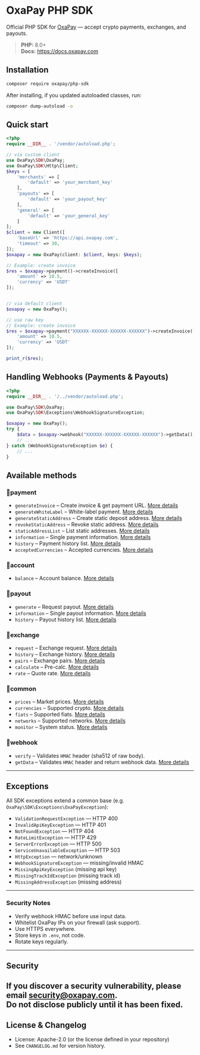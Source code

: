 # OxaPay PHP SDK

Official PHP SDK for [OxaPay](https://oxapay.com) — accept crypto payments, exchanges, and payouts.

> **PHP:** 8.0+  
> **Docs:** https://docs.oxapay.com

## Installation

```bash
composer require oxapay/php-sdk
```

After installing, if you updated autoloaded classes, run:

```bash
composer dump-autoload -o
```

## Quick start

```php
<?php
require __DIR__ . '/vendor/autoload.php';

// via custom client
use OxaPay\SDK\OxaPay;
use OxaPay\SDK\Http\Client;
$keys = [
    'merchants' => [
        'default' => 'your_merchant_key'
    ],
    'payouts' => [
        'default' => 'your_payout_key'
    ],
    'general' => [
        'default' => 'your_general_key'
    ]
];
$client = new Client([
    'baseUrl' => 'https://api.oxapay.com',
    'timeout' => 30,
]);
$oxapay = new OxaPay(client: $client, keys: $keys);

// Example: create invoice
$res = $oxapay->payment()->createInvoice([
    'amount' => 10.5,
    'currency' => 'USDT'
]);


// via default client
$oxapay = new OxaPay();

// use raw key
// Example: create invoice
$res = $oxapay->payment("XXXXXX-XXXXXX-XXXXXX-XXXXXX")->createInvoice([
    'amount' => 10.5,
    'currency' => 'USDT'
]);

print_r($res);
```

## Handling Webhooks (Payments & Payouts)

```php
<?php
require __DIR__ . '/../vendor/autoload.php';

use OxaPay\SDK\OxaPay;
use OxaPay\SDK\Exceptions\WebhookSignatureException;

$oxapay = new OxaPay();
try {
    $data = $oxapay->webhook("XXXXXX-XXXXXX-XXXXXX-XXXXXX")->getData();
    // ...
} catch (WebhookSignatureException $e) {
    // ...
}
```

## Available methods
### 🔹payment
- `generateInvoice` – Create invoice & get payment URL. [More details](https://docs.oxapay.com/api-reference/payment/generate-invoice)
- `generateWhiteLabel` – White-label payment. [More details](https://docs.oxapay.com/api-reference/payment/generate-white-label)
- `generateStaticAddress` – Create static deposit address. [More details](https://docs.oxapay.com/api-reference/payment/generate-static-address)
- `revokeStaticAddress` – Revoke static address. [More details](https://docs.oxapay.com/api-reference/payment/revoking-static-address)
- `staticAddressList` – List static addresses. [More details](https://docs.oxapay.com/api-reference/payment/static-address-list)
- `information` – Single payment information. [More details](https://docs.oxapay.com/api-reference/payment/payment-information)
- `history` – Payment history list. [More details](https://docs.oxapay.com/api-reference/payment/payment-history)
- `acceptedCurrencies` – Accepted currencies. [More details](https://docs.oxapay.com/api-reference/payment/accepted-currencies)

### 🔹account
- `balance` – Account balance. [More details](https://docs.oxapay.com/api-reference/common/account-balance)

### 🔹payout
- `generate` – Request payout. [More details](https://docs.oxapay.com/api-reference/payout/generate-payout)
- `information` – Single payout information. [More details](https://docs.oxapay.com/api-reference/payout/payout-information)
- `history` – Payout history list. [More details](https://docs.oxapay.com/api-reference/payout/payout-history)

### 🔹exchange
- `request` – Exchange request. [More details](https://docs.oxapay.com/api-reference/swap/swap-request)
- `history` – Exchange history. [More details](https://docs.oxapay.com/api-reference/swap/swap-history)
- `pairs` – Exchange pairs. [More details](https://docs.oxapay.com/api-reference/swap/swap-pairs)
- `calculate` – Pre-calc. [More details](https://docs.oxapay.com/api-reference/swap/swap-calculate)
- `rate` – Quote rate. [More details](https://docs.oxapay.com/api-reference/swap/swap-rate)

### 🔹common
- `prices` – Market prices. [More details](https://docs.oxapay.com/api-reference/common/prices)
- `currencies` – Supported crypto. [More details](https://docs.oxapay.com/api-reference/common/supported-currencies)
- `fiats` – Supported fiats. [More details](https://docs.oxapay.com/api-reference/common/supported-fiat-currencies)
- `networks` – Supported networks. [More details](https://docs.oxapay.com/api-reference/common/supported-networks)
- `monitor` – System status. [More details](https://docs.oxapay.com/api-reference/common/system-status)

### 🔹webhook
- `verify` – Validates `HMAC` header (sha512 of raw body).
- `getData` – Validates `HMAC` header and return webhook data. [More details](https://docs.oxapay.com/webhook)
---

## Exceptions
All SDK exceptions extend a common base (e.g. `OxaPay\SDK\Exceptions\OxaPayException`):

- `ValidationRequestException` — HTTP 400
- `InvalidApiKeyException` — HTTP 401
- `NotFoundException` — HTTP 404
- `RateLimitException` — HTTP 429
- `ServerErrorException` — HTTP 500
- `ServiceUnavailableException` — HTTP 503
- `HttpException` — network/unknown
- `WebhookSignatureException` — missing/invalid HMAC
- `MissingApiKeyException` (missing api key)
- `MissingTrackIdException` (missing track id)
- `MissingAddressException` (missing address)
---

### Security Notes
- Verify webhook HMAC before use input data.
- Whitelist OxaPay IPs on your firewall (ask support).
- Use HTTPS everywhere.
- Store keys in `.env`, not code.
- Rotate keys regularly.
---

## Security
If you discover a security vulnerability, please email [security@oxapay.com](mailto:security@oxapay.com).  
Do not disclose publicly until it has been fixed.
---

## License & Changelog
- License: Apache-2.0 (or the license defined in your repository)  
- See `CHANGELOG.md` for version history.
